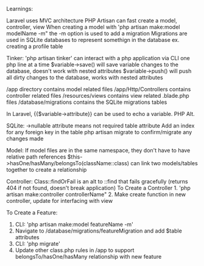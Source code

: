 Learnings:

Laravel uses MVC architecture
PHP Artisan can fast create a model, controller, view
When creating a model with 'php artisan make:model modelName -m" the -m option is used to add a migration
Migrations are used in SQLite databases to represent somethign in the database ex. creating a profile table

Tinker:
'php artisan tinker' can interact with a php application via CLI one php line at a time
$variable->save() will save variable changes to the database, doesn't work with nested attributes
$variable->push() will push all dirty changes to the database, works with nested attributes

/app directory contains model related files
/app/Http/Controllers contains controller related files
/resources/views contains view related .blade.php files
/database/migrations contains the SQLite migrations tables

In Laravel, {{$variable->attribute}} can be used to echo a variable. PHP Alt. <?=$variable?>

SQLite:
->nullable attribute means not required table attribute
Add an index for any foreign key in the table
php artisan migrate to confirm/migrate any changes made

Model:
If model files are in the same namespace, they don't have to have relative path references
$this->hasOne/hasMany/belongsTo(className::class) can link two models/tables together to create a relationship

Controller:
Class::findOrFail is an alt to ::find that fails gracefully (returns 404 if not found, doesn't break application)
    To Create a Controller
        1. 'php artisan make:controller controllerName"
        2. Make create function in new controller, update for interfacing with view

To Create a Feature:

1. CLI: 'php artisan make:model featureName -m'
2. Navigate to /database/migrations/featureMigration and add $table attributes
3. CLI: 'php migrate'
4. Update other class.php rules in /app to support belongsTo/hasOne/hasMany relationship with new feature

